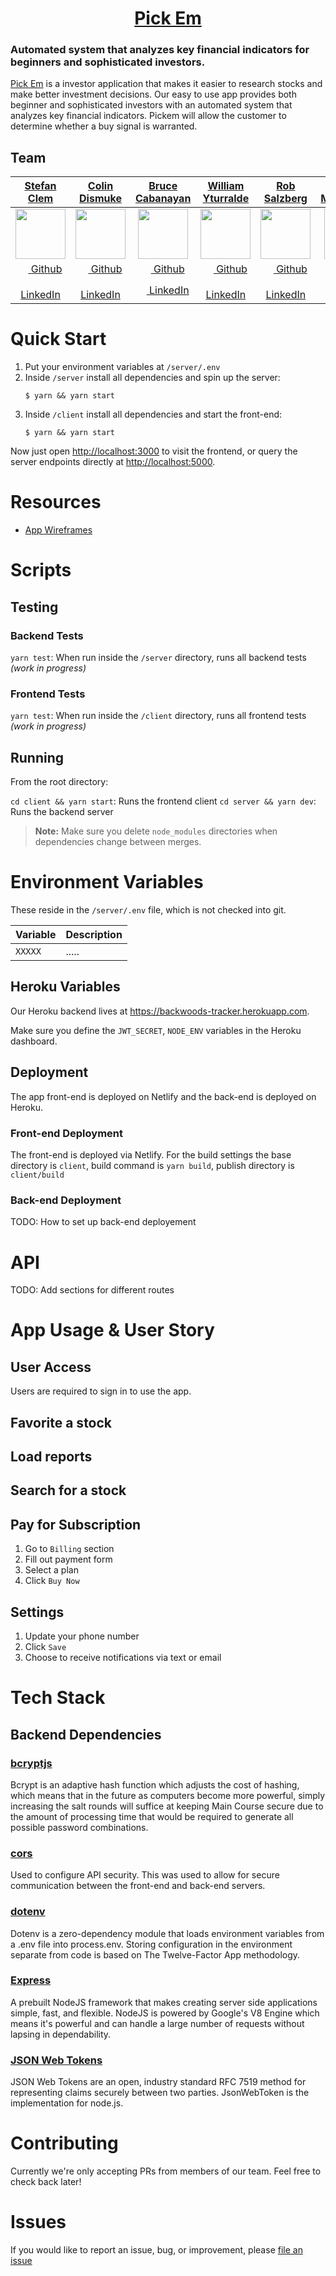 <h1 align="center">
  <a href="https://getpickem.co">
    <!-- <img alt="Pickem" src="" width="120" /> -->
    Pick Em
  </a>
      <h3>Automated system that analyzes key financial indicators for beginners and sophisticated investors.</h3>
</h1>

[Pick Em](https://getpickem.co/) is a investor application that makes it easier to research stocks and make better investment decisions. Our easy to use app provides both beginner and sophisticated investors with an automated system that analyzes key financial indicators. Pickem will allow the customer to determine whether a buy signal is warranted.

## Team

<!-- prettier-ignore -->
| [**Stefan Clem**](https://github.com/iepoch) | [**Colin Dismuke**](https://github.com/cpdis) | [**Bruce Cabanayan**](https://github.com/bcabanayan) | [**William Yturralde**](https://github.com/willieino) | [**Rob Salzberg**](https://github.com/robsalzberg) | [**Ryan McLaughlin**](https://github.com/rlmclaughlin) |
|:------------:|:------------:|:-----------:|:-----------:|:-----------:|:-----------:|
| [<img src="https://avatars1.githubusercontent.com/u/7504929?s=400&v=4" width="80">](https://github.com/iepoch) | [<img src="https://avatars2.githubusercontent.com/u/1472001?s=400&v=4" width="80">](https://github.com/cpdis) | [<img src="https://avatars2.githubusercontent.com/u/33612344?s=400&v=4" width="80">](https://github.com/bcabanayan) | [<img src="https://avatars0.githubusercontent.com/u/36480614?s=400&v=4" width="80">](https://github.com/willieino) | [<img src="https://avatars0.githubusercontent.com/u/23406868?s=400&v=4" width="80">](https://github.com/robsalzberg) | [<img src="https://avatars3.githubusercontent.com/u/35788643?s=400&v=4" width="80">](https://github.com/rlmclaughlin) |
| [<img src="https://github.com/favicon.ico" width="15"> Github](https://github.com/iepoch) | [<img src="https://github.com/favicon.ico" width="15"> Github](https://github.com/cpdis) | [<img src="https://github.com/favicon.ico" width="15"> Github](https://github.com/bcabanayan) | [<img src="https://github.com/favicon.ico" width="15"> Github](https://github.com/willieino) | [<img src="https://github.com/favicon.ico" width="15"> Github](https://github.com/robsalzberg) | [<img src="https://github.com/favicon.ico" width="15"> Github](https://github.com/rlmclaughlin) |
| [ <img src="https://static.licdn.com/sc/h/al2o9zrvru7aqj8e1x2rzsrca" width="15"> LinkedIn](https://www.linkedin.com/in/iepoch/) | [ <img src="https://static.licdn.com/sc/h/al2o9zrvru7aqj8e1x2rzsrca" width="15"> LinkedIn](https://www.linkedin.com/in/colindismuke) | [ <img src="https://static.licdn.com/sc/h/al2o9zrvru7aqj8e1x2rzsrca" width="15"> LinkedIn](https://www.linkedin.com/in/bruce-cabanayan-107757150/) | [ <img src="https://static.licdn.com/sc/h/al2o9zrvru7aqj8e1x2rzsrca" width="15"> LinkedIn](https://www.linkedin.com/in/william-yturralde-601325a3/) | [ <img src="https://static.licdn.com/sc/h/al2o9zrvru7aqj8e1x2rzsrca" width="15"> LinkedIn](https://www.linkedin.com/in/robsalzberg/) | [ <img src="https://static.licdn.com/sc/h/al2o9zrvru7aqj8e1x2rzsrca" width="15"> LinkedIn](https://www.linkedin.com/in/) |

# Quick Start

1. Put your environment variables at `/server/.env`
2. Inside `/server` install all dependencies and spin up the server:
   ```
   $ yarn && yarn start
   ```
3. Inside `/client` install all dependencies and start the front-end:
   ```
   $ yarn && yarn start
   ```

Now just open [http://localhost:3000](http://localhost:3000) to visit the frontend, or query the server endpoints directly at [http://localhost:5000](http://localhost:5000).

# Resources

- [App Wireframes](https://balsamiq.cloud/snv27r3/pjqchyn/r2278)

# Scripts

## Testing

### Backend Tests

`yarn test`: When run inside the `/server` directory, runs all backend tests _(work in progress)_

### Frontend Tests

`yarn test`: When run inside the `/client` directory, runs all frontend tests _(work in progress)_

## Running

From the root directory:

`cd client && yarn start`: Runs the frontend client
`cd server && yarn dev`: Runs the backend server

> **Note:** Make sure you delete `node_modules` directories when dependencies change between merges.

# Environment Variables

These reside in the `/server/.env` file, which is not checked into git.

| Variable | Description |
| :------- | :---------- |
| `XXXXX`  | .....       |

## Heroku Variables

Our Heroku backend lives at https://backwoods-tracker.herokuapp.com.

Make sure you define the `JWT_SECRET`, `NODE_ENV` variables in the Heroku dashboard.

## Deployment

The app front-end is deployed on Netlify and the back-end is deployed on Heroku.

### Front-end Deployment

The front-end is deployed via Netlify. For the build settings the base directory is `client`, build command is `yarn build`, publish directory is `client/build`

### Back-end Deployment

TODO: How to set up back-end deployement

# API

TODO: Add sections for different routes

# App Usage & User Story

## User Access

Users are required to sign in to use the app.

## Favorite a stock

## Load reports

## Search for a stock

## Pay for Subscription

1. Go to `Billing` section
2. Fill out payment form
3. Select a plan
4. Click `Buy Now`

## Settings

1. Update your phone number
2. Click `Save`
3. Choose to receive notifications via text or email

# Tech Stack

## Backend Dependencies

### [bcryptjs](https://www.npmjs.com/package/bcryptjs)

Bcrypt is an adaptive hash function which adjusts the cost of hashing, which means that in the future as computers become more powerful, simply increasing the salt rounds will suffice at keeping Main Course secure due to the amount of processing time that would be required to generate all possible password combinations.

### [cors](https://github.com/expressjs/cors)

Used to configure API security. This was used to allow for secure communication between the front-end and back-end servers.

### [dotenv](https://github.com/motdotla/dotenv)

Dotenv is a zero-dependency module that loads environment variables from a .env file into process.env. Storing configuration in the environment separate from code is based on The Twelve-Factor App methodology.

### [Express](http://expressjs.com/)

A prebuilt NodeJS framework that makes creating server side applications simple, fast, and flexible. NodeJS is powered by Google's V8 Engine which means it's powerful and can handle a large number of requests without lapsing in dependability.

### [JSON Web Tokens](https://www.npmjs.com/package/jsonwebtoken)

JSON Web Tokens are an open, industry standard RFC 7519 method for representing claims securely between two parties. JsonWebToken is the implementation for node.js.

# Contributing

Currently we're only accepting PRs from members of our team. Feel free to check back later!

# Issues

If you would like to report an issue, bug, or improvement, please [file an issue](https://github.com/Lambda-School-Labs/labspt2-investor-data-app/issues/new)
